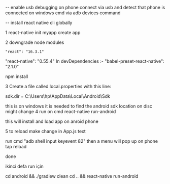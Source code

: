 -- enable usb debugging on phone connect via usb and detect that phone is connected on windows cmd via adb devices command

-- install react native cli globally

1 react-native init myapp create app

2 downgrade node modules


    "react": "16.3.1"
"react-native": "0.55.4"
In devDependencies :-
"babel-preset-react-native": "2.1.0"

npm install

3 Create a file called local.properties with this line:

sdk.dir = C:\\Users\\hp\\AppData\\Local\\Android\\Sdk

this is on windows it is needed to find the android sdk location on disc might change
4 run on cmd react-native run-android

this will install and load app on anroid phone

5 to reload make change in App.js text

run cmd "adb shell input keyevent 82"
then a menu will pop up on phone tap reload

done



ikinci defa run için

cd android && ./gradlew clean
cd .. && react-native run-android